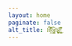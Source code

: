 ```yaml
---
layout: home
paginate: false
alt_title: H̴̯̯̔̊́̋̑̄͂̂̚͝ö̴̢͈̝̻̹͈̟̳̳́͆m̷͈̪̝͕̪͉̬͗̅e̵̢̛̤̗̜̬̜̍̆̒̀̒͆̂͘͜
---
```

